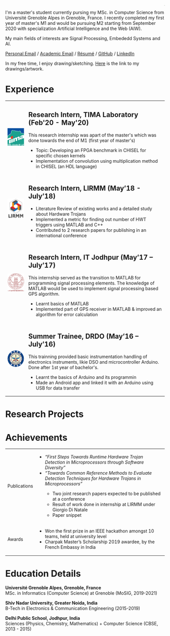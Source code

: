 
<img style="padding-left: 0px; float: right;" src="./images/archit-hike.jpeg" width = "1">


I'm a master's student currently pursing my MSc. in Computer Science from Université Grenoble Alpes in Grenoble, France. I recently completed my first year of master's M1 and would be pursuing M2 starting from September 2020 with specialization Artificial Intelligence and the Web (AIW).

My main fields of interests are Signal Processing, Embededd Systems and AI.

[Personal Email](mailto:archityadav97@gmail.com) / [Academic Email](mailto:archit.yadav@etu.univ-grenoble-alpes.fr) / [Résumé]() / [GitHub](https://github.com/archity/) / [LinkedIn](https://www.linkedin.com/in/archit-yadav-95482b156/)

In my free time, I enjoy drawing/sketching. [Here]() is the link to my drawings/artwork.



# Experience



<table>
  <tbody>
    <tr>
      <td><img src="./images/tima-logo.jpg" width = "200"></td>
      <td>
        <h2>Research Intern, TIMA Laboratory (Feb'20 - May'20)</h2>
        This research internship was apart of the master's which was done towards the end of M1 (first year of master's)
        <ul>
            <li> Topic: Developing an FPGA benchmark in CHISEL for specific chosen kernels </li>
            <li> Implementation of convolution using multiplication method in CHISEL (an HDL language) </li>
        </ul>
      </td>
    </tr>
    <tr>
      <td><img src="./images/lirmm-logo.jpg" width = "200"></td>
      <td>
        <h2>Research Intern, LIRMM (May’18 - July’18)</h2>
        <ul>
            <li> Literature Review of existing works and a detailed study about Hardware Trojans </li>
            <li> Implemented a metric for finding out number of HWT triggers using MATLAB and C++ </li>
            <li> Contributed to 2 research papers for publishing in an international conference </li>
        </ul>
      </td>
    </tr>
    <tr>
      <td><img src="./images/IITJ-logo.jpg" width = "200"></td>
      <td>
        <h2>Research Intern, IT Jodhpur (May’17 – July’17)</h2>
        This internship served as the transition to MATLAB for programming signal processing elements. The knowledge of MATLAB would be used to implement signal processing based GPS algorithm.
        <ul>
            <li> Learnt basics of MATLAB </li>
            <li> Implemented part of GPS receiver in MATLAB & improved an algorithm for error calculation </li>
        </ul>
      </td>
    </tr>
    <tr>
      <td><img src="./images/drdo-logo.png" width = "200"></td>
      <td>
        <h2>Summer Trainee, DRDO (May’16 – July’16)</h2>
        This trainning provided basic instrumentation handling of electronics instruments, likie DSO and microcontroller Arduino. Done after 1st year of bachelor's.
        <ul>
            <li> Learnt the basics of Arduino and its programmin </li>
            <li> Made an Android app and linked it with an Arduino using USB for data transfer </li>
        </ul>
      </td>
    </tr>
  </tbody>
</table>

# Research Projects

# Achievements


<table>
  <tbody>
    <tr>
      <td> Publications</td>
      <td>
        <ul>
            <li> <em>“First Steps Towards Runtime Hardware Trojan Detection in Microprocessors through Software Diversity” </em></li>
            <li> <em> “Towards Common Reference Methods to Evaluate Detection Techniques for Hardware Trojans in Microprocessors” </em> </li>
            <ul>
                <li> Two joint research papers expected to be published at a conference </li>
                <li> Result of work done in internship at LIRMM under Giorgio Di Natale </li>
                <li>Paper snippet</li>
            </ul>
        </ul>
      </td>
    </tr>
    <tr>
      <td>Awards</td>
      <td>
        <ul>
            <li> Won the first prize in an IEEE hackathon amongst 10 teams, held at university level </li>
            <li> Charpak Master’s Scholarship 2019 awardee, by the French Embassy in India </li>
        </ul>
      </td>
    </tr>
  </tbody>
</table>



# Education Details

**Université Grenoble Alpes, Grenoble, France** <br>
MSc. in Informatics (Computer Science) at Grenoble (MoSIG, 2019-2021)

**Shiv Nadar University, Greater Noida, India**<br>
B-Tech in Electronics & Communication Engineering (2015-2019)

**Delhi Public School, Jodhpur, India**<br>
Sciences (Physics, Chemistry, Mathematics) + Computer Science (CBSE, 2013 - 2015)
